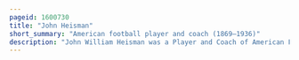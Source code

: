```yaml
---
pageid: 1600730
title: "John Heisman"
short_summary: "American football player and coach (1869–1936)"
description: "John William Heisman was a Player and Coach of American Football, Baseball, and Basketball, as well as a Sportswriter and Actor. He served as Head Football Coach at oberlin College Buchtel College auburn University Clemson University Georgia tech University of Pennsylvania Washington Jefferson College and Rice University compiling a Career College Football Record of 1867018."
---
```

